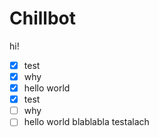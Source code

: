 # Chillbot
hi!
- [X] test
- [X] why
- [X] hello world
- [X] test
- [ ] why
- [ ] hello world
blablabla
testalach

